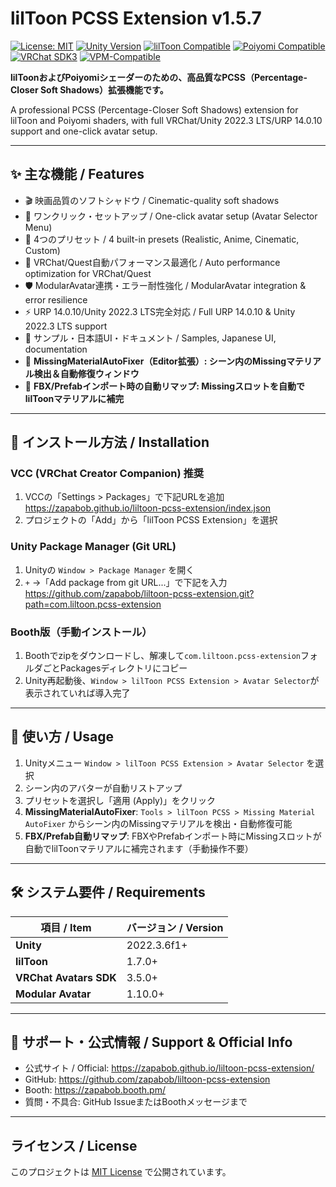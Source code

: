 # lilToon PCSS Extension v1.5.7

[![License: MIT](https://img.shields.io/badge/License-MIT-yellow.svg)](https://opensource.org/licenses/MIT)
[![Unity Version](https://img.shields.io/badge/Unity-2022.3%20LTS-blue.svg)](https://unity3d.com/get-unity/download)
[![lilToon Compatible](https://img.shields.io/badge/lilToon-Compatible-purple.svg)](https://github.com/lilxyzw/lilToon)
[![Poiyomi Compatible](https://img.shields.io/badge/Poiyomi-Compatible-pink.svg)](https://poiyomi.com/)
[![VRChat SDK3](https://img.shields.io/badge/VRChat%20SDK3-Ready-green.svg)](https://docs.vrchat.com/)
[![VPM-Compatible](https://img.shields.io/badge/VPM-Compatible-brightgreen.svg)](https://vcc.docs.vrchat.com/)

**lilToonおよびPoiyomiシェーダーのための、高品質なPCSS（Percentage-Closer Soft Shadows）拡張機能です。**

A professional PCSS (Percentage-Closer Soft Shadows) extension for lilToon and Poiyomi shaders, with full VRChat/Unity 2022.3 LTS/URP 14.0.10 support and one-click avatar setup.

---

## ✨ 主な機能 / Features

- 🎬 映画品質のソフトシャドウ / Cinematic-quality soft shadows
- 🎯 ワンクリック・セットアップ / One-click avatar setup (Avatar Selector Menu)
- 🎨 4つのプリセット / 4 built-in presets (Realistic, Anime, Cinematic, Custom)
- 🚀 VRChat/Quest自動パフォーマンス最適化 / Auto performance optimization for VRChat/Quest
- 🛡️ ModularAvatar連携・エラー耐性強化 / ModularAvatar integration & error resilience
- ⚡ URP 14.0.10/Unity 2022.3 LTS完全対応 / Full URP 14.0.10 & Unity 2022.3 LTS support
- 📝 サンプル・日本語UI・ドキュメント / Samples, Japanese UI, documentation
- 🧩 **MissingMaterialAutoFixer（Editor拡張）: シーン内のMissingマテリアル検出＆自動修復ウィンドウ**
- 🔄 **FBX/Prefabインポート時の自動リマップ: Missingスロットを自動でlilToonマテリアルに補完**

---

## 🚀 インストール方法 / Installation

### VCC (VRChat Creator Companion) 推奨
1. VCCの「Settings > Packages」で下記URLを追加
   https://zapabob.github.io/liltoon-pcss-extension/index.json
2. プロジェクトの「Add」から「lilToon PCSS Extension」を選択

### Unity Package Manager (Git URL)
1. Unityの `Window > Package Manager` を開く
2. `+` →「Add package from git URL...」で下記を入力
   https://github.com/zapabob/liltoon-pcss-extension.git?path=com.liltoon.pcss-extension

### Booth版（手動インストール）
1. Boothでzipをダウンロードし、解凍して`com.liltoon.pcss-extension`フォルダごとPackagesディレクトリにコピー
2. Unity再起動後、`Window > lilToon PCSS Extension > Avatar Selector`が表示されていれば導入完了

---

## 📖 使い方 / Usage
1. Unityメニュー `Window > lilToon PCSS Extension > Avatar Selector` を選択
2. シーン内のアバターが自動リストアップ
3. プリセットを選択し「適用 (Apply)」をクリック
4. **MissingMaterialAutoFixer**: `Tools > lilToon PCSS > Missing Material AutoFixer` からシーン内のMissingマテリアルを検出・自動修復可能
5. **FBX/Prefab自動リマップ**: FBXやPrefabインポート時にMissingスロットが自動でlilToonマテリアルに補完されます（手動操作不要）

---

## 🛠️ システム要件 / Requirements
| 項目 / Item | バージョン / Version |
| --- | --- |
| **Unity** | 2022.3.6f1+ |
| **lilToon** | 1.7.0+ |
| **VRChat Avatars SDK** | 3.5.0+ |
| **Modular Avatar** | 1.10.0+ |

---

## 📝 サポート・公式情報 / Support & Official Info
- 公式サイト / Official: https://zapabob.github.io/liltoon-pcss-extension/
- GitHub: https://github.com/zapabob/liltoon-pcss-extension
- Booth: https://zapabob.booth.pm/
- 質問・不具合: GitHub IssueまたはBoothメッセージまで

---

## ライセンス / License
このプロジェクトは [MIT License](LICENSE) で公開されています。 